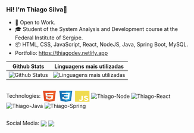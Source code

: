 ### Hi! I'm Thiago Silva👋


- 🔭 Open to Work.
- 🎓 Student of the System Analysis and Development course at the Federal Institute of Sergipe.
- 📦 HTML, CSS, JavaScript, React, NodeJS, Java, Spring Boot, MySQL.
- Portfolio: <a href="https://thiagodev.netlify.app">https://thiagodev.netlify.app</a>



| Github Stats | Linguagens mais utilizadas |
| --- | --- |
| ![Github Status](https://github-readme-stats.vercel.app/api?username=thiagodevcodes&show_icons=true&title_color=00CCFF&icon_color=00CCFF&text_color=9f9f9f&bg_color=151515&count_private=true) | ![Linguagens mais utilizadas](https://github-readme-stats.vercel.app/api/top-langs/?username=thiagodevcodes&show_icons=true&title_color=00CCFF&icon_color=00CCFF&text_color=9f9f9f&bg_color=151515&count_private=true&layout=compact) |

##
  
<div>
  <p>Technologies: 
    <img align="center" alt="Thiago-HTML" height="30" width="40" src="https://raw.githubusercontent.com/devicons/devicon/master/icons/html5/html5-original.svg">
    <img align="center" alt="Thiago-CSS" height="30" width="40" src="https://raw.githubusercontent.com/devicons/devicon/master/icons/css3/css3-original.svg">
    <img align="center" alt="Thiago-Js" height="30" width="40" src="https://raw.githubusercontent.com/devicons/devicon/master/icons/javascript/javascript-plain.svg">
    <img align="center" alt="Thiago-Node" height="30" width="40" src="https://cdn.jsdelivr.net/gh/devicons/devicon/icons/nodejs/nodejs-original.svg" />
    <img align="center" alt="Thiago-React" height="30" width="40" src="https://cdn.jsdelivr.net/gh/devicons/devicon/icons/react/react-original-wordmark.svg" />
    <img align="center" alt="Thiago-Java" height="30" width="40" src="https://cdn.jsdelivr.net/gh/devicons/devicon/icons/java/java-original-wordmark.svg" />
    <img align="center" alt="Thiago-Spring" height="30" width="40" src="https://cdn.jsdelivr.net/gh/devicons/devicon/icons/spring/spring-original-wordmark.svg" />
  </p>
</div>
  
##

<div>
  <p>Social Media: 
    <a href="https://www.instagram.com/thiagosilvazx/"><img align="center" src="https://img.shields.io/badge/Instagram-E4405F?style=for-the-badge&logo=instagram&logoColor=white" target="__blank"></a>
    <a href="https://www.linkedin.com/in/thiagosilvaweb/"><img align="center" src="https://img.shields.io/badge/LinkedIn-0077B5?style=for-the-badge&logo=linkedin&logoColor=white" target="__blank"></a>
  </p>
</div>




